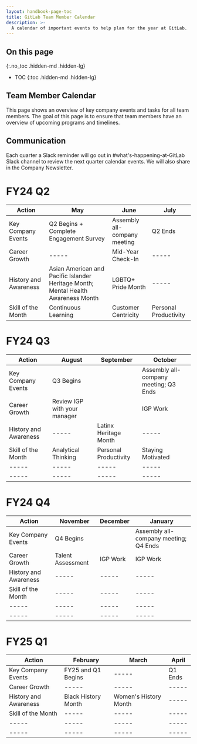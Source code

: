 ```yaml
---
layout: handbook-page-toc
title: GitLab Team Member Calendar
description: >-
  A calendar of important events to help plan for the year at GitLab.
---
```


## On this page
{:.no_toc .hidden-md .hidden-lg}

- TOC
{:toc .hidden-md .hidden-lg}

## Team Member Calendar 

This page shows an overview of key company events and tasks for all team members. The goal of this page is to ensure that team members have an overview of upcoming programs and timelines.

## Communication

Each quarter a Slack reminder will go out in #what's-happening-at-GitLab Slack channel to review the next quarter calendar events. We will also share in the Company Newsletter. 

# FY24 Q2

| Action | May | June | July |
| ----- | ----- | ----- | ----- |
| Key Company Events | Q2 Begins + Complete Engagement Survey | Assembly all-company meeting | Q2 Ends |
| Career Growth | ----- | Mid-Year Check-In | ----- |
| History and Awareness | Asian American and Pacific Islander Heritage Month; Mental Health Awareness Month | LGBTQ+ Pride Month | ----- |
| Skill of the Month | Continuous Learning | Customer Centricity | Personal Productivity |


# FY24 Q3

| Action | August | September | October |
| ----- | ----- | ----- | ----- |
| Key Company Events | Q3 Begins |  | Assembly all-company meeting; Q3 Ends |
| Career Growth | Review IGP with your manager |  | IGP Work |
| History and Awareness | ----- | Latinx Heritage Month | ----- |
| Skill of the Month | Analytical Thinking | Personal Productivity | Staying Motivated |
| ----- | ----- | ----- | ----- |
| ----- | ----- | ----- | ----- |


# FY24 Q4

| Action | November | December | January |
| ----- | ----- | ----- | ----- |
| Key Company Events | Q4 Begins |  | Assembly all-company meeting; Q4 Ends |
| Career Growth | Talent Assessment | IGP Work | IGP Work |
| History and Awareness | ----- | ----- | ----- |
| Skill of the Month | ----- | ----- | ----- |
| ----- | ----- | ----- | ----- |
| ----- | ----- | ----- | ----- |

# FY25 Q1

| Action | February | March | April |
| ----- | ----- | ----- | ----- |
| Key Company Events | FY25 and Q1 Begins | ----- | Q1 Ends |
| Career Growth | ----- | ----- | ----- |
| History and Awareness | Black History Month | Women's History Month | ----- |
| Skill of the Month | ----- | ----- | ----- |
| ----- | ----- | ----- | ----- |
| ----- | ----- | ----- | ----- |





